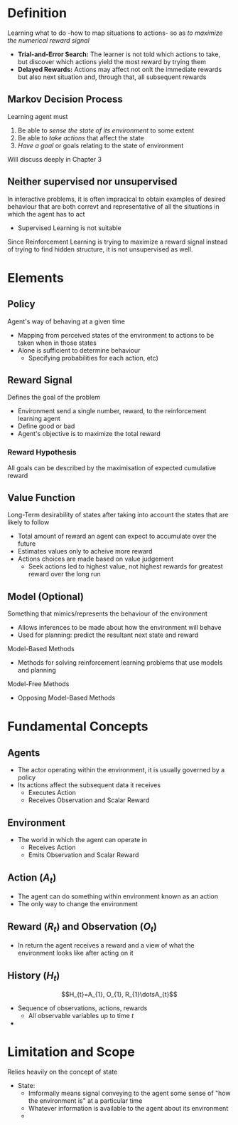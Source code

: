 # Definition
Learning what to do -how to map situations to actions- so as *to maximize the numerical reward signal*
- **Trial-and-Error Search:** The learner is not told which actions to take, but discover which actions yield the most reward by trying them
- **Delayed Rewards:** Actions may affect not onlt the immediate rewards but also next situation and, through that, all subsequent rewards

## Markov Decision Process
Learning agent must 
1) Be able to *sense the state of its environment* to some extent
2) Be able to *take actions* that affect the state
3) *Have a goal* or goals relating to the state of environment

Will discuss deeply in Chapter 3

## Neither supervised nor unsupervised
In interactive problems, it is often impracical to obtain examples of desired behaviour that are both correvt and representative of all the situations in which the agent has to act
- Supervised Learning is not suitable

Since Reinforcement Learning is trying to maximize a reward signal instead of trying to find hidden structure, it is not unsupervised as well.

# Elements
## Policy
Agent's way of behaving at a given time
- Mapping from perceived states of the environment to actions to be taken when in those states
- Alone is sufficient to determine behaviour
	- Specifying probabilities for each action, etc)

## Reward Signal
Defines the goal of the problem
- Environment send a single number, reward, to the reinforcement learning agent
- Define good or bad
- Agent's objective is to maximize the total reward

### Reward Hypothesis
All goals can be described by the maximisation of expected cumulative reward

## Value Function
Long-Term desirability of states after taking into account the states that are likely to follow
- Total amount of reward an agent can expect to accumulate over the future
- Estimates values only to acheive more reward
- Actions choices are made based on value judgement
	- Seek actions led to highest value, not highest rewards for greatest reward over the long run

## Model (Optional)
Something that mimics/represents the behaviour of the environment
- Allows inferences to be made about how the environment will behave
- Used for planning: predict the resultant next state and reward

Model-Based Methods
- Methods for solving reinforcement learning problems that use models and planning

Model-Free Methods
- Opposing Model-Based Methods

# Fundamental Concepts
## Agents
- The actor operating within the environment, it is usually governed by a policy
- Its actions affect the subsequent data it receives
	- Executes Action
	- Receives Observation and Scalar Reward

## Environment
- The world in which the agent can operate in
	- Receives Action
	- Emits Observation and Scalar Reward

## Action $(A_{t})$
- The agent can do something within environment known as an action
- The only way to change the environment

## Reward $(R_{t})$ and Observation $(O_{t})$
- In return the agent receives a reward and a view of what the environment looks like after acting on it

## History $(H_{t})$
$$H_{t}=A_{1}, O_{1}, R_{1}\dotsA_{t}$$
- Sequence of observations, actions, rewards
	- All observable variables up to time $t$
- 

# Limitation and Scope
Relies heavily on the concept of state
- State: 
	- Imformally means signal conveying to the agent some sense of "how the environment is" at a particular time
	- Whatever information is available to the agent about its environment
	- 

